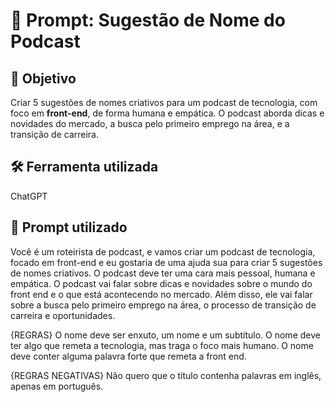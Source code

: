 # 📝 Prompt: Sugestão de Nome do Podcast

## 🎯 Objetivo
Criar 5 sugestões de nomes criativos para um podcast de tecnologia, com foco em **front-end**, de forma humana e empática. O podcast aborda dicas e novidades do mercado, a busca pelo primeiro emprego na área, e a transição de carreira.

## 🛠️ Ferramenta utilizada
ChatGPT

## 💬 Prompt utilizado
Você é um roteirista de podcast, e vamos criar um podcast de tecnologia, focado em front-end e eu gostaria de uma ajuda sua para criar 5 sugestões de nomes criativos. O podcast deve ter uma cara mais pessoal, humana e empática. O podcast vai falar sobre dicas e novidades sobre o mundo do front end e o que está acontecendo no mercado. Além disso, ele vai falar sobre a busca pelo primeiro emprego na área, o processo de transição de carreira e oportunidades.

{REGRAS}
O nome deve ser enxuto, um nome e um subtítulo.
O nome deve ter algo que remeta a tecnologia, mas traga o foco mais humano.
O nome deve conter alguma palavra forte que remeta a front end.

{REGRAS NEGATIVAS}
Não quero que o título contenha palavras em inglês, apenas em português.
